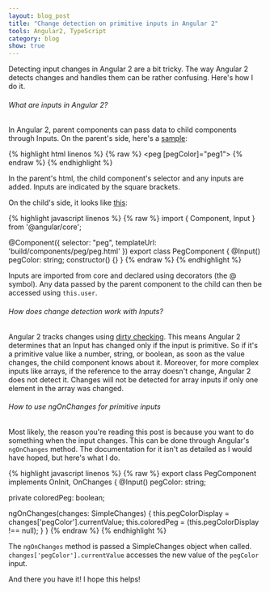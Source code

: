 ```yaml
---
layout: blog_post
title: "Change detection on primitive inputs in Angular 2"
tools: Angular2, TypeScript
category: blog
show: true
---
```


Detecting input changes in Angular 2 are a bit tricky. 
The way Angular 2 detects changes and handles them can be rather confusing.
Here's how I do it.  

<h6>What are inputs in Angular 2?</h6>
<p>
In Angular 2, parent components can pass data to child components through Inputs. 
On the parent's side, here's a 
<a href="https://github.com/rachelmad/mastermind/blob/master/app/components/pegSet/pegSet.html">sample</a>:
</p>

{% highlight html linenos %}
{% raw %}
<peg [pegColor]="peg1"></peg>
{% endraw %}
{% endhighlight %} 

<p>
In the parent's html, the child component's selector and any inputs are added. 
Inputs are indicated by the square brackets.
</p>

<p>
On the child's side, it looks like <a href="https://github.com/rachelmad/mastermind/blob/master/app/components/peg/peg.ts">this</a>:
</p>

{% highlight javascript linenos %}
{% raw %}
import { Component, Input } from '@angular/core';

@Component({
  selector: "peg",
  templateUrl: 'build/components/peg/peg.html'
})
export class PegComponent {
  @Input() pegColor: string;
  constructor() {}
}
{% endraw %}
{% endhighlight %} 

<p>
Inputs are imported from core and declared using decorators (the @ symbol). 
Any data passed by the parent component to the child can then be accessed using <code>this.user</code>.
</p>

<h6>How does change detection work with Inputs?</h6>
<p>
Angular 2 tracks changes using 
<a href="http://stackoverflow.com/questions/34796901/angular2-change-detection-ngonchanges-not-firing-for-nested-object">dirty checking</a>. 
This means Angular 2 determines that an Input has changed only if the input is primitive. 
So if it's a primitive value like a number, string, or boolean, as soon as the value changes, the child component knows about it.
Moreover, for more complex inputs like arrays, if the reference to the array doesn't change, Angular 2 does not detect it. 
Changes will not be detected for array inputs if only one element in the array was changed. 
</p>

<h6>How to use ngOnChanges for primitive inputs</h6>
<p>
Most likely, the reason you're reading this post is because you want to do something when the input changes. 
This can be done through Angular's <code>ngOnChanges</code> method. 
The documentation for it isn't as detailed as I would have hoped, but here's what I do.
</p>

{% highlight javascript linenos %}
{% raw %}
export class PegComponent implements OnInit, OnChanges {
  @Input() pegColor: string;

  private coloredPeg: boolean;

  ngOnChanges(changes: SimpleChanges) {
    this.pegColorDisplay = changes['pegColor'].currentValue;
    this.coloredPeg = (this.pegColorDisplay !== null);
  }
}
{% endraw %}
{% endhighlight %} 

<p>
The <code>ngOnChanges</code> method is passed a SimpleChanges object when called. 
<code>changes['pegColor'].currentValue</code> accesses the new value of the <code>pegColor</code> input. 
</p>

<p>
And there you have it! I hope this helps!
</p>
